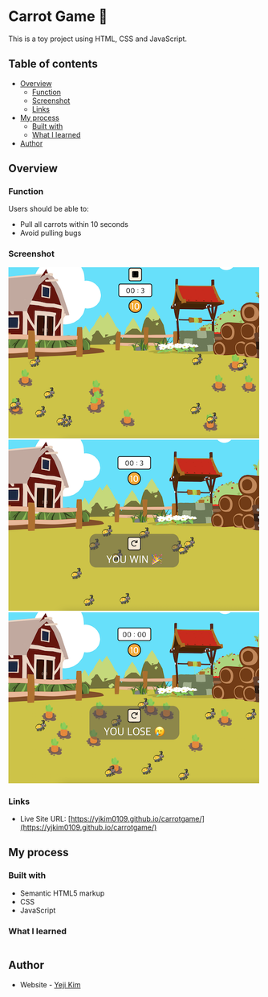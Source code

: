 # Carrot Game 🥕

This is a toy project using HTML, CSS and JavaScript.

## Table of contents

-   [Overview](#overview)
    -   [Function](#function)
    -   [Screenshot](#screenshot)
    -   [Links](#links)
-   [My process](#my-process)
    -   [Built with](#built-with)
    -   [What I learned](#what-i-learned)
-   [Author](#author)

## Overview

### Function

Users should be able to:

-   Pull all carrots within 10 seconds
-   Avoid pulling bugs

### Screenshot

![screenshot](./img/screenshot.png)
![screenshot__Win](./img/screenshot_win.png)
![screenshot__Lose](./img/screenshot_lose.png)

### Links

-   Live Site URL: [https://yjkim0109.github.io/carrotgame/](https://yjkim0109.github.io/carrotgame/)

## My process

### Built with

-   Semantic HTML5 markup
-   CSS
-   JavaScript

### What I learned

```css

```

## Author

-   Website - [Yeji Kim](https://github.com/yjkim0109)
